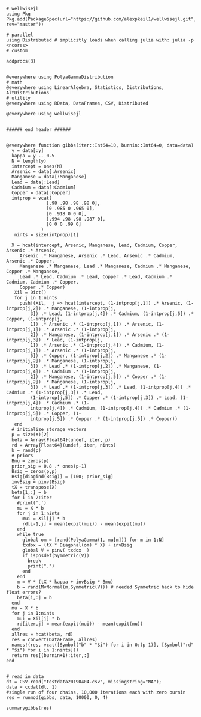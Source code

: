     # wellwisejl
    using Pkg
    Pkg.add(PackageSpec(url="https://github.com/alexpkeil1/wellwisejl.git", rev="master"))

    # parallel
    using Distributed # implicitly loads when calling julia with: julia -p <ncores>
    # custom
    
    addprocs(3)
    
    
    @everywhere using PolyaGammaDistribution
    # math
    @everywhere using LinearAlgebra, Statistics, Distributions, AltDistributions
    # utility
    @everywhere using RData, DataFrames, CSV, Distributed
    
    @everywhere using wellwisejl
    
    
    ###### end header ######
    
    
    @everywhere function gibbs(iter::Int64=10, burnin::Int64=0, data=data)
      y = data[:y]
      kappa = y .- 0.5
      N = length(y)
      intercept = ones(N)
      Arsenic = data[:Arsenic]
      Manganese = data[:Manganese]
      Lead = data[:Lead]
      Cadmium = data[:Cadmium]
      Copper = data[:Copper]
      intprop = vcat(
                   [.98 .98 .98 .98 0],
                   [0 .985 0 .965 0],
                   [0 .918 0 0 0],
                   [.994 .98 .98 .987 0],
                   [0 0 0 .99 0]
                 )
       nints = size(intprop)[1]
     
      X = hcat(intercept, Arsenic, Manganese, Lead, Cadmium, Copper, Arsenic .* Arsenic,
         Arsenic .* Manganese, Arsenic .* Lead, Arsenic .* Cadmium, Arsenic .* Copper, 
         Manganese .* Manganese, Lead .* Manganese, Cadmium .* Manganese, Copper .* Manganese,
         Lead .* Lead, Cadmium .* Lead, Copper .* Lead, Cadmium .* Cadmium, Cadmium .* Copper,
         Copper .* Copper)
       Xil = Dict()
       for j in 1:nints
         push!(Xil,  j => hcat(intercept, (1-intprop[j,1]) .* Arsenic, (1-intprop[j,2]) .* Manganese, (1-intprop[j,
             3]) .* Lead, (1-intprop[j,4]) .* Cadmium, (1-intprop[j,5]) .* Copper, (1-intprop[j,
             1]) .* Arsenic .* (1-intprop[j,1]) .* Arsenic, (1-intprop[j,1]) .* Arsenic .* (1-intprop[j,
             2]) .* Manganese, (1-intprop[j,1]) .* Arsenic .* (1-intprop[j,3]) .* Lead, (1-intprop[j,
             1]) .* Arsenic .* (1-intprop[j,4]) .* Cadmium, (1-intprop[j,1]) .* Arsenic .* (1-intprop[j,
             5]) .* Copper, (1-intprop[j,2]) .* Manganese .* (1-intprop[j,2]) .* Manganese, (1-intprop[j,
             3]) .* Lead .* (1-intprop[j,2]) .* Manganese, (1-intprop[j,4]) .* Cadmium .* (1-intprop[j,
             2]) .* Manganese, (1-intprop[j,5]) .* Copper .* (1-intprop[j,2]) .* Manganese, (1-intprop[j,
             3]) .* Lead .* (1-intprop[j,3]) .* Lead, (1-intprop[j,4]) .* Cadmium .* (1-intprop[j,3]) .* Lead,
             (1-intprop[j,5]) .* Copper .* (1-intprop[j,3]) .* Lead, (1-intprop[j,4]) .* Cadmium .* (1-
             intprop[j,4]) .* Cadmium, (1-intprop[j,4]) .* Cadmium .* (1-intprop[j,5]) .* Copper, (1-
             intprop[j,5]) .* Copper .* (1-intprop[j,5]) .* Copper))
       end
      # initialize storage vectors
      p = size(X)[2]
      beta = Array{Float64}(undef, iter, p)
      rd = Array{Float64}(undef, iter, nints)
      b = rand(p)
      # priors
      Bmu = zeros(p)
      prior_sig = 0.8 .* ones(p-1)
      Bsig = zeros(p,p)
      Bsig[diagind(Bsig)] = [100; prior_sig]
      invBsig = pinv(Bsig)
      tX = transpose(X)
      beta[1,:] = b
      for i in 2:iter
        #print('.')
        mu = X * b 
        for j in 1:nints 
          mui = Xil[j] * b
          rd[i-1,j] = mean(expit(mui)) - mean(expit(mu))
        end
        while true
          global om = [rand(PolyaGamma(1, mu[m])) for m in 1:N]
          txdox = (tX * Diagonal(om) * X) + invBsig
          global V = pinv( txdox  )
          if isposdef(Symmetric(V))
          	break
          	print(".")
          end
        end
        m = V * (tX * kappa + invBsig * Bmu)
        b = rand(MvNormal(m,Symmetric(V))) # needed Symmetric hack to hide float errors?
        beta[i,:] = b
      end
      mu = X * b 
      for j in 1:nints 
        mui = Xil[j] * b
        rd[iter,j] = mean(expit(mui)) - mean(expit(mu))
      end
      allres = hcat(beta, rd)
      res = convert(DataFrame, allres)
      names!(res, vcat([Symbol("b" * "$i") for i in 0:(p-1)], [Symbol("rd" * "$i") for i in 1:nints]))
      return res[(burnin+1):iter,:]
    end
    
    
    # read in data
    dt = CSV.read("testdata20190404.csv", missingstring="NA");
    data = ccdat(dt, 1)
    #single run of four chains, 10,000 iterations each with zero burnin
    res = runmod(gibbs, data, 10000, 0, 4)
    
    summarygibbs(res)

    


